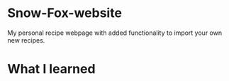 ﻿# Snow-Fox-website
My personal recipe webpage with added functionality to import your own new recipes.

# What I learned

